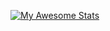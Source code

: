 [![My Awesome Stats](https://awesome-github-stats.azurewebsites.net/user-stats/Hephest0x?cardType=level&theme=midnight-purple&showIcons=false&preferLogin=false&Border=DD272700&Background=DD272700&Text=DD2727&Title=DD2727&Ring=DD2727)](https://git.io/awesome-stats-card)
